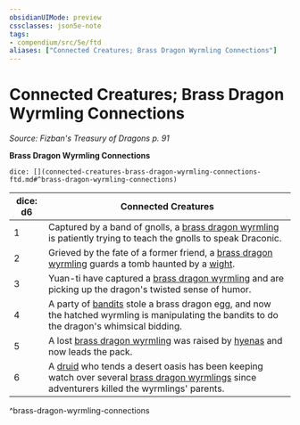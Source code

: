 ```yaml
---
obsidianUIMode: preview
cssclasses: json5e-note
tags:
- compendium/src/5e/ftd
aliases: ["Connected Creatures; Brass Dragon Wyrmling Connections"]
---
```

# Connected Creatures; Brass Dragon Wyrmling Connections
*Source: Fizban's Treasury of Dragons p. 91* 

**Brass Dragon Wyrmling Connections**

`dice: [](connected-creatures-brass-dragon-wyrmling-connections-ftd.md#^brass-dragon-wyrmling-connections)`

| dice: d6 | Connected Creatures |
|----------|---------------------|
| 1 | Captured by a band of gnolls, a [brass dragon wyrmling](/3-Mechanics/CLI/bestiary/dragon/brass-dragon-wyrmling.md) is patiently trying to teach the gnolls to speak Draconic. |
| 2 | Grieved by the fate of a former friend, a [brass dragon wyrmling](/3-Mechanics/CLI/bestiary/dragon/brass-dragon-wyrmling.md) guards a tomb haunted by a [wight](/3-Mechanics/CLI/bestiary/undead/wight.md). |
| 3 | Yuan-ti have captured a [brass dragon wyrmling](/3-Mechanics/CLI/bestiary/dragon/brass-dragon-wyrmling.md) and are picking up the dragon's twisted sense of humor. |
| 4 | A party of [bandits](/3-Mechanics/CLI/bestiary/humanoid/bandit.md) stole a brass dragon egg, and now the hatched wyrmling is manipulating the bandits to do the dragon's whimsical bidding. |
| 5 | A lost [brass dragon wyrmling](/3-Mechanics/CLI/bestiary/dragon/brass-dragon-wyrmling.md) was raised by [hyenas](/3-Mechanics/CLI/bestiary/beast/hyena.md) and now leads the pack. |
| 6 | A [druid](/3-Mechanics/CLI/bestiary/humanoid/druid.md) who tends a desert oasis has been keeping watch over several [brass dragon wyrmlings](/3-Mechanics/CLI/bestiary/dragon/brass-dragon-wyrmling.md) since adventurers killed the wyrmlings' parents. |
^brass-dragon-wyrmling-connections